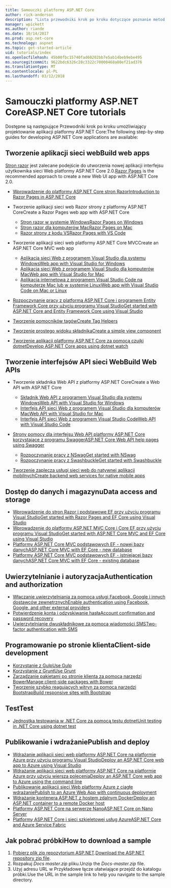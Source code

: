 ```yaml
---
title: Samouczki platformy ASP.NET Core
author: rick-anderson
description: "Lista przewodniki krok po kroku dotyczące poznanie metod tworzenia aplikacji platformy ASP.NET Core."
manager: wpickett
ms.author: riande
ms.date: 10/14/2017
ms.prod: asp.net-core
ms.technology: aspnet
ms.topic: get-started-article
uid: tutorials/index
ms.openlocfilehash: 45b00fbc15740fad60202bb7e5ab14beb9ebe495
ms.sourcegitcommit: 9622bdc6326c28c3322c70000468a80ef21ad376
ms.translationtype: MT
ms.contentlocale: pl-PL
ms.lasthandoff: 03/12/2018
---
```

# <a name="aspnet-core-tutorials"></a><span data-ttu-id="2253c-103">Samouczki platformy ASP.NET Core</span><span class="sxs-lookup"><span data-stu-id="2253c-103">ASP.NET Core tutorials</span></span>

<span data-ttu-id="2253c-104">Dostępne są następujące Przewodniki krok po kroku umożliwiający projektowanie aplikacji platformy ASP.NET Core:</span><span class="sxs-lookup"><span data-stu-id="2253c-104">The following step-by-step guides for developing ASP.NET Core applications are available:</span></span>

## <a name="build-web-apps"></a><span data-ttu-id="2253c-105">Tworzenie aplikacji sieci web</span><span class="sxs-lookup"><span data-stu-id="2253c-105">Build web apps</span></span>

<span data-ttu-id="2253c-106">[Stron razor](xref:mvc/razor-pages/index) jest zalecane podejście do utworzenia nowej aplikacji interfejsu użytkownika sieci Web platformy ASP.NET Core 2.0.</span><span class="sxs-lookup"><span data-stu-id="2253c-106">[Razor Pages](xref:mvc/razor-pages/index) is the recommended approach to create a new Web UI app with ASP.NET Core 2.0.</span></span>

* [<span data-ttu-id="2253c-107">Wprowadzenie do platformy ASP.NET Core stron Razor</span><span class="sxs-lookup"><span data-stu-id="2253c-107">Introduction to Razor Pages in ASP.NET Core</span></span>](xref:mvc/razor-pages/index)
* <span data-ttu-id="2253c-108">Tworzenie aplikacji sieci web Razor strony z platformy ASP.NET Core</span><span class="sxs-lookup"><span data-stu-id="2253c-108">Create a Razor Pages web app with ASP.NET Core</span></span>

   * [<span data-ttu-id="2253c-109">Stron razor w systemie Windows</span><span class="sxs-lookup"><span data-stu-id="2253c-109">Razor Pages on Windows</span></span>](xref:tutorials/razor-pages/index)
   * [<span data-ttu-id="2253c-110">Stron razor dla komputerów Mac</span><span class="sxs-lookup"><span data-stu-id="2253c-110">Razor Pages on Mac</span></span>](xref:tutorials/razor-pages-mac/index)
   * [<span data-ttu-id="2253c-111">Razor strony z kodu VS</span><span class="sxs-lookup"><span data-stu-id="2253c-111">Razor Pages with VS Code</span></span>](xref:tutorials/razor-pages-vsc/index)  

* <span data-ttu-id="2253c-112">Tworzenie aplikacji sieci web platformy ASP.NET Core MVC</span><span class="sxs-lookup"><span data-stu-id="2253c-112">Create an ASP.NET Core MVC web app</span></span>

   * [<span data-ttu-id="2253c-113">Aplikacja sieci Web z programem Visual Studio dla systemu Windows</span><span class="sxs-lookup"><span data-stu-id="2253c-113">Web app with Visual Studio for Windows</span></span>](first-mvc-app/index.md)
   * [<span data-ttu-id="2253c-114">Aplikacja sieci Web z programem Visual Studio dla komputerów Mac</span><span class="sxs-lookup"><span data-stu-id="2253c-114">Web app with Visual Studio for Mac</span></span>](first-mvc-app-mac/index.md)
   * [<span data-ttu-id="2253c-115">Aplikacja internetowa z programem Visual Studio Code na komputerze Mac lub w systemie Linux</span><span class="sxs-lookup"><span data-stu-id="2253c-115">Web app with Visual Studio Code on Mac or Linux</span></span>](first-mvc-app-xplat/index.md)

* [<span data-ttu-id="2253c-116">Rozpoczynanie pracy z platformą ASP.NET Core i programem Entity Framework Core przy użyciu programu Visual Studio</span><span class="sxs-lookup"><span data-stu-id="2253c-116">Get started with ASP.NET Core and Entity Framework Core using Visual Studio</span></span>](../data/ef-mvc/index.md)
* [<span data-ttu-id="2253c-117">Tworzenie pomocników tagów</span><span class="sxs-lookup"><span data-stu-id="2253c-117">Create Tag Helpers</span></span>](../mvc/views/tag-helpers/authoring.md)
* [<span data-ttu-id="2253c-118">Tworzenie prostego widoku składnika</span><span class="sxs-lookup"><span data-stu-id="2253c-118">Create a simple view component</span></span>](../mvc/views/view-components.md#walkthrough-creating-a-simple-view-component)
* [<span data-ttu-id="2253c-119">Tworzenie aplikacji platformy ASP.NET Core za pomocą czujki dotnet</span><span class="sxs-lookup"><span data-stu-id="2253c-119">Develop ASP.NET Core apps using dotnet watch</span></span>](dotnet-watch.md)

## <a name="build-web-apis"></a><span data-ttu-id="2253c-120">Tworzenie interfejsów API sieci Web</span><span class="sxs-lookup"><span data-stu-id="2253c-120">Build Web APIs</span></span>
* <span data-ttu-id="2253c-121">Tworzenie składnika Web API z platformy ASP.NET Core</span><span class="sxs-lookup"><span data-stu-id="2253c-121">Create a Web API with ASP.NET Core</span></span>

  * [<span data-ttu-id="2253c-122">Składnik Web API z programem Visual Studio dla systemu Windows</span><span class="sxs-lookup"><span data-stu-id="2253c-122">Web API with Visual Studio for Windows</span></span>](first-web-api.md)
  * [<span data-ttu-id="2253c-123">Interfejs API sieci Web z programem Visual Studio dla komputerów Mac</span><span class="sxs-lookup"><span data-stu-id="2253c-123">Web API with Visual Studio for Mac</span></span>](xref:tutorials/first-web-api-mac)
  * [<span data-ttu-id="2253c-124">Interfejs API sieci Web z programem Visual Studio Code</span><span class="sxs-lookup"><span data-stu-id="2253c-124">Web API with Visual Studio Code</span></span>](web-api-vsc.md)

* [<span data-ttu-id="2253c-125">Strony pomocy dla interfejsu Web API platformy ASP.NET Core korzystające z programu Swagger</span><span class="sxs-lookup"><span data-stu-id="2253c-125">ASP.NET Core Web API help pages using Swagger</span></span>](xref:tutorials/web-api-help-pages-using-swagger)
  * [<span data-ttu-id="2253c-126">Rozpoczynanie pracy z NSwag</span><span class="sxs-lookup"><span data-stu-id="2253c-126">Get started with NSwag</span></span>](xref:tutorials/get-started-with-nswag)
  * [<span data-ttu-id="2253c-127">Rozpoczynanie pracy z Swashbuckle</span><span class="sxs-lookup"><span data-stu-id="2253c-127">Get started with Swashbuckle</span></span>](xref:tutorials/get-started-with-swashbuckle)

* [<span data-ttu-id="2253c-128">Tworzenie zaplecza usługi sieci web do natywnej aplikacji mobilnych</span><span class="sxs-lookup"><span data-stu-id="2253c-128">Create backend web services for native mobile apps</span></span>](../mobile/native-mobile-backend.md)

## <a name="data-access-and-storage"></a><span data-ttu-id="2253c-129">Dostęp do danych i magazynu</span><span class="sxs-lookup"><span data-stu-id="2253c-129">Data access and storage</span></span>
* [<span data-ttu-id="2253c-130">Wprowadzenie do stron Razor i podstawowe EF przy użyciu programu Visual Studio</span><span class="sxs-lookup"><span data-stu-id="2253c-130">Get started with Razor Pages and EF Core using Visual Studio</span></span>](xref:data/ef-rp/intro)
* [<span data-ttu-id="2253c-131">Wprowadzenie do platformy ASP.NET MVC Core i Core EF przy użyciu programu Visual Studio</span><span class="sxs-lookup"><span data-stu-id="2253c-131">Get started with ASP.NET Core MVC and EF Core using Visual Studio</span></span>](../data/ef-mvc/index.md)
* [<span data-ttu-id="2253c-132">Platformy ASP.NET Core MVC podstawowych EF - nowej bazy danych</span><span class="sxs-lookup"><span data-stu-id="2253c-132">ASP.NET Core MVC with EF Core - new database</span></span>](https://docs.microsoft.com/ef/core/get-started/aspnetcore/new-db)
* [<span data-ttu-id="2253c-133">Platformy ASP.NET Core MVC podstawowych EF - istniejącej bazy danych</span><span class="sxs-lookup"><span data-stu-id="2253c-133">ASP.NET Core MVC with EF Core - existing database</span></span>](https://docs.microsoft.com/ef/core/get-started/aspnetcore/existing-db)

## <a name="authentication-and-authorization"></a><span data-ttu-id="2253c-134">Uwierzytelnianie i autoryzacja</span><span class="sxs-lookup"><span data-stu-id="2253c-134">Authentication and authorization</span></span>
* [<span data-ttu-id="2253c-135">Włączanie uwierzytelniania za pomocą usługi Facebook, Google i innych dostawców zewnętrznych</span><span class="sxs-lookup"><span data-stu-id="2253c-135">Enable authentication using Facebook, Google, and other external providers</span></span>](../security/authentication/social/index.md)
* [<span data-ttu-id="2253c-136">Potwierdzenie konta i odzyskiwanie hasła</span><span class="sxs-lookup"><span data-stu-id="2253c-136">Account confirmation and password recovery</span></span>](../security/authentication/accconfirm.md)
* [<span data-ttu-id="2253c-137">Uwierzytelnianie dwuskładnikowe za pomocą wiadomości SMS</span><span class="sxs-lookup"><span data-stu-id="2253c-137">Two-factor authentication with SMS</span></span>](../security/authentication/2fa.md)

## <a name="client-side-development"></a><span data-ttu-id="2253c-138">Programowanie po stronie klienta</span><span class="sxs-lookup"><span data-stu-id="2253c-138">Client-side development</span></span>
* [<span data-ttu-id="2253c-139">Korzystanie z Gulp</span><span class="sxs-lookup"><span data-stu-id="2253c-139">Use Gulp</span></span>](../client-side/using-gulp.md)
* [<span data-ttu-id="2253c-140">Korzystanie z Grunt</span><span class="sxs-lookup"><span data-stu-id="2253c-140">Use Grunt</span></span>](../client-side/using-grunt.md)
* [<span data-ttu-id="2253c-141">Zarządzanie pakietami po stronie klienta za pomocą narzędzi Bower</span><span class="sxs-lookup"><span data-stu-id="2253c-141">Manage client-side packages with Bower</span></span>](../client-side/bower.md)
* [<span data-ttu-id="2253c-142">Tworzenie szybko reagujących witryn za pomocą narzędzi Bootstrap</span><span class="sxs-lookup"><span data-stu-id="2253c-142">Build responsive sites with Bootstrap</span></span>](../client-side/bootstrap.md)

## <a name="test"></a><span data-ttu-id="2253c-143">Test</span><span class="sxs-lookup"><span data-stu-id="2253c-143">Test</span></span>
* [<span data-ttu-id="2253c-144">Jednostka testowania w .NET Core za pomocą testu dotnet</span><span class="sxs-lookup"><span data-stu-id="2253c-144">Unit testing in .NET Core using dotnet test</span></span>](https://docs.microsoft.com/dotnet/articles/core/testing/unit-testing-with-dotnet-test)

## <a name="publish-and-deploy"></a><span data-ttu-id="2253c-145">Publikowanie i wdrażanie</span><span class="sxs-lookup"><span data-stu-id="2253c-145">Publish and deploy</span></span>
* [<span data-ttu-id="2253c-146">Wdrażanie aplikacji sieci web platformy ASP.NET Core na platformie Azure przy użyciu programu Visual Studio</span><span class="sxs-lookup"><span data-stu-id="2253c-146">Deploy an ASP.NET Core web app to Azure using Visual Studio</span></span>](publish-to-azure-webapp-using-vs.md)
* [<span data-ttu-id="2253c-147">Wdrażanie aplikacji sieci web platformy ASP.NET Core na platformie Azure przy użyciu wiersza polecenia</span><span class="sxs-lookup"><span data-stu-id="2253c-147">Deploy an ASP.NET Core web app to Azure using the command line</span></span>](publish-to-azure-webapp-using-cli.md)
* [<span data-ttu-id="2253c-148">Publikowanie aplikacji sieci Web platformy Azure z ciągłe wdrażanie</span><span class="sxs-lookup"><span data-stu-id="2253c-148">Publish to an Azure Web App with continuous deployment</span></span>](xref:host-and-deploy/azure-apps/azure-continuous-deployment)
* [<span data-ttu-id="2253c-149">Wdrażanie kontenera ASP.NET z hostem zdalnym Docker</span><span class="sxs-lookup"><span data-stu-id="2253c-149">Deploy an ASP.NET container to a remote Docker host</span></span>](https://docs.microsoft.com/azure/vs-azure-tools-docker-hosting-web-apps-in-docker)
* [<span data-ttu-id="2253c-150">Platformy ASP.NET Core na serwerze Nano</span><span class="sxs-lookup"><span data-stu-id="2253c-150">ASP.NET Core on Nano Server</span></span>](nano-server.md)
* [<span data-ttu-id="2253c-151">Platformy ASP.NET Core i sieci szkieletowej usług Azure</span><span class="sxs-lookup"><span data-stu-id="2253c-151">ASP.NET Core and Azure Service Fabric</span></span>](https://docs.microsoft.com/azure/service-fabric/service-fabric-add-a-web-frontend)

<a name="download"></a> 
## <a name="how-to-download-a-sample"></a><span data-ttu-id="2253c-152">Jak pobrać próbki</span><span class="sxs-lookup"><span data-stu-id="2253c-152">How to download a sample</span></span>
1. <span data-ttu-id="2253c-153">[Pobierz plik zip repozytorium ASP.NET](https://codeload.github.com/aspnet/Docs/zip/master).</span><span class="sxs-lookup"><span data-stu-id="2253c-153">[Download the ASP.NET repository zip file](https://codeload.github.com/aspnet/Docs/zip/master).</span></span>
1. <span data-ttu-id="2253c-154">Rozpakuj *Docs master.zip* pliku.</span><span class="sxs-lookup"><span data-stu-id="2253c-154">Unzip the *Docs-master.zip* file.</span></span>
1. <span data-ttu-id="2253c-155">Użyj adresu URL w Przykładowe łącze ułatwiające przejdź do katalogu próbki.</span><span class="sxs-lookup"><span data-stu-id="2253c-155">Use the URL in the sample link to help you navigate to the sample directory.</span></span> 
